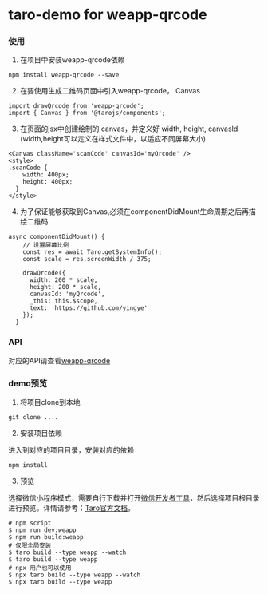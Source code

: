 # taro-demo for weapp-qrcode

### 使用
1. 在项目中安装weapp-qrcode依赖

```
npm install weapp-qrcode --save
```

2. 在要使用生成二维码页面中引入weapp-qrcode， Canvas

```
import drawQrcode from 'weapp-qrcode';
import { Canvas } from '@tarojs/components';

```

3. 在页面的jsx中创建绘制的 canvas，并定义好 width, height, canvasId (width,height可以定义在样式文件中，以适应不同屏幕大小)

```
<Canvas className='scanCode' canvasId='myQrcode' />
<style>
.scanCode {
    width: 400px;
    height: 400px;
  }
</style>
```
4. 为了保证能够获取到Canvas,必须在componentDidMount生命周期之后再描绘二维码

```
async componentDidMount() {
    // 设置屏幕比例
    const res = await Taro.getSystemInfo();
    const scale = res.screenWidth / 375;
    
    drawQrcode({
      width: 200 * scale,
      height: 200 * scale,
      canvasId: 'myQrcode',
      _this: this.$scope,
      text: 'https://github.com/yingye'
    });
  }
```
### API
对应的API请查看[weapp-qrcode](https://github.com/yingye/weapp-qrcode#api)

### demo预览
1. 将项目clone到本地

```
git clone ....
```

2. 安装项目依赖

进入到对应的项目目录，安装对应的依赖

```
npm install
```

3. 预览

选择微信小程序模式，需要自行下载并打开[微信开发者工具](https://developers.weixin.qq.com/miniprogram/dev/devtools/download.html)，然后选择项目根目录进行预览。详情请参考：[Taro官方文档](https://nervjs.github.io/taro/docs/GETTING-STARTED.html)。

```
# npm script
$ npm run dev:weapp
$ npm run build:weapp
# 仅限全局安装
$ taro build --type weapp --watch
$ taro build --type weapp
# npx 用户也可以使用
$ npx taro build --type weapp --watch
$ npx taro build --type weapp
```

